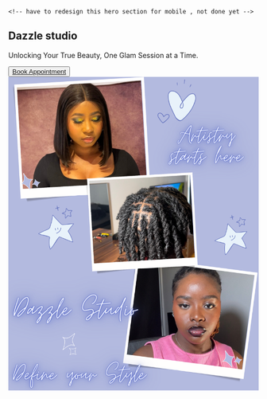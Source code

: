     <!-- have to redesign this hero section for mobile , not done yet -->
 <section class="hero">
        <div class="hero-body">
            <div class="hero-content">
                <h1>Dazzle studio</h1>
                <p>Unlocking Your True Beauty, One Glam Session at a Time.</p>
                <button>
                    <a href="pages/booking.html">Book Appointment</a>
                    <i class="fa-solid fa-arrow-right"></i>
                </button>
            </div>
            <div class="hero-flex">
                <img src="Pictures/Styling Artistry.png">
            </div>
        </div>
    </section>